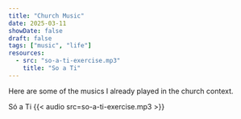 ```yaml
---
title: "Church Music"
date: 2025-03-11
showDate: false
draft: false
tags: ["music", "life"]
resources:
  - src: "so-a-ti-exercise.mp3"
    title: "So a Ti"
---
```


Here are some of the musics I already played in the church context.

Só a Ti
{{< audio src=so-a-ti-exercise.mp3 >}}
